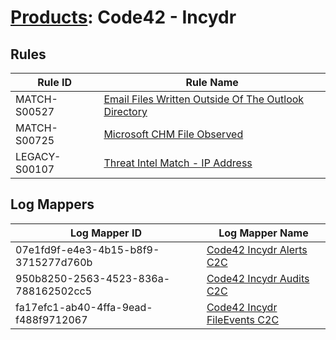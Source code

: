 # [Products](README.md): Code42 - Incydr

## Rules

|Rule ID|Rule Name|
|----|----|
|MATCH-S00527|[Email Files Written Outside Of The Outlook Directory](../rules/MATCH-S00527.md)|
|MATCH-S00725|[Microsoft CHM File Observed](../rules/MATCH-S00725.md)|
|LEGACY-S00107|[Threat Intel Match - IP Address](../rules/LEGACY-S00107.md)|


## Log Mappers

|Log Mapper ID|Log Mapper Name|
|----|----|
|07e1fd9f-e4e3-4b15-b8f9-3715277d760b|[Code42 Incydr Alerts C2C](../mappings/07e1fd9f-e4e3-4b15-b8f9-3715277d760b.md)|
|950b8250-2563-4523-836a-788162502cc5|[Code42 Incydr Audits C2C](../mappings/950b8250-2563-4523-836a-788162502cc5.md)|
|fa17efc1-ab40-4ffa-9ead-f488f9712067|[Code42 Incydr FileEvents C2C](../mappings/fa17efc1-ab40-4ffa-9ead-f488f9712067.md)|


